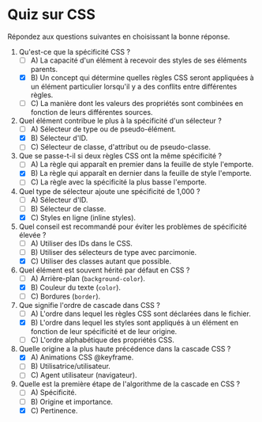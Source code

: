 # Quiz sur CSS

Répondez aux questions suivantes en choisissant la bonne réponse.

1. Qu'est-ce que la spécificité CSS ?
   - [ ] A) La capacité d'un élément à recevoir des styles de ses éléments parents.
   - [x] B) Un concept qui détermine quelles règles CSS seront appliquées à un élément particulier lorsqu'il y a des conflits entre différentes règles.
   - [ ] C) La manière dont les valeurs des propriétés sont combinées en fonction de leurs différentes sources.

2. Quel élément contribue le plus à la spécificité d'un sélecteur ?
   - [ ] A) Sélecteur de type ou de pseudo-élément.
   - [x] B) Sélecteur d'ID.
   - [ ] C) Sélecteur de classe, d'attribut ou de pseudo-classe.

3. Que se passe-t-il si deux règles CSS ont la même spécificité ?
   - [ ] A) La règle qui apparaît en premier dans la feuille de style l'emporte.
   - [x] B) La règle qui apparaît en dernier dans la feuille de style l'emporte.
   - [ ] C) La règle avec la spécificité la plus basse l'emporte.

4. Quel type de sélecteur ajoute une spécificité de 1,000 ?
   - [ ] A) Sélecteur d'ID.
   - [ ] B) Sélecteur de classe.
   - [x] C) Styles en ligne (inline styles).

5. Quel conseil est recommandé pour éviter les problèmes de spécificité élevée ?
   - [ ] A) Utiliser des IDs dans le CSS.
   - [ ] B) Utiliser des sélecteurs de type avec parcimonie.
   - [x] C) Utiliser des classes autant que possible.

6. Quel élément est souvent hérité par défaut en CSS ?
   - [ ] A) Arrière-plan (`background-color`).
   - [x] B) Couleur du texte (`color`).
   - [ ] C) Bordures (`border`).

7. Que signifie l'ordre de cascade dans CSS ?
   - [ ] A) L'ordre dans lequel les règles CSS sont déclarées dans le fichier.
   - [x] B) L'ordre dans lequel les styles sont appliqués à un élément en fonction de leur spécificité et de leur origine.
   - [ ] C) L'ordre alphabétique des propriétés CSS.

8. Quelle origine a la plus haute précédence dans la cascade CSS ?
   - [x] A) Animations CSS @keyframe.
   - [ ] B) Utilisatrice/utilisateur.
   - [ ] C) Agent utilisateur (navigateur).

9. Quelle est la première étape de l'algorithme de la cascade en CSS ?
   - [ ] A) Spécificité.
   - [ ] B) Origine et importance.
   - [x] C) Pertinence.
